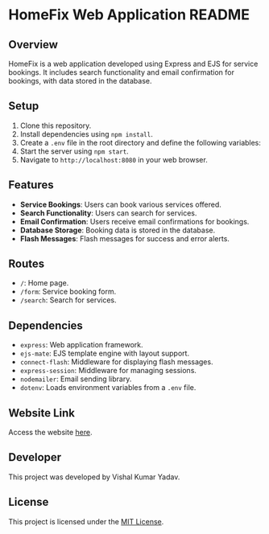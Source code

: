 # HomeFix Web Application README

## Overview
HomeFix is a web application developed using Express and EJS for service bookings. It includes search functionality and email confirmation for bookings, with data stored in the database.

## Setup
1. Clone this repository.
2. Install dependencies using `npm install`.
3. Create a `.env` file in the root directory and define the following variables:
4. Start the server using `npm start`.
5. Navigate to `http://localhost:8080` in your web browser.

## Features
- **Service Bookings**: Users can book various services offered.
- **Search Functionality**: Users can search for services.
- **Email Confirmation**: Users receive email confirmations for bookings.
- **Database Storage**: Booking data is stored in the database.
- **Flash Messages**: Flash messages for success and error alerts.

## Routes
- `/`: Home page.
- `/form`: Service booking form.
- `/search`: Search for services.

## Dependencies
- `express`: Web application framework.
- `ejs-mate`: EJS template engine with layout support.
- `connect-flash`: Middleware for displaying flash messages.
- `express-session`: Middleware for managing sessions.
- `nodemailer`: Email sending library.
- `dotenv`: Loads environment variables from a `.env` file.

## Website Link
Access the website [here](https://homefix-eq0m.onrender.com/).

## Developer
This project was developed by Vishal Kumar Yadav.

## License
This project is licensed under the [MIT License](LICENSE).

